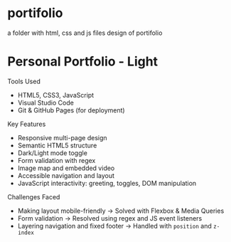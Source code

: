 # portifolio
a folder with html, css and js files design of portifolio
# Personal Portfolio - Light

Tools Used
- HTML5, CSS3, JavaScript 
- Visual Studio Code
- Git & GitHub Pages (for deployment)

Key Features
- Responsive multi-page design
- Semantic HTML5 structure
- Dark/Light mode toggle
- Form validation with regex
- Image map and embedded video
- Accessible navigation and layout
- JavaScript interactivity: greeting, toggles, DOM manipulation

Challenges Faced
- Making layout mobile-friendly → Solved with Flexbox & Media Queries
- Form validation → Resolved using regex and JS event listeners
- Layering navigation and fixed footer → Handled with `position` and `z-index`


